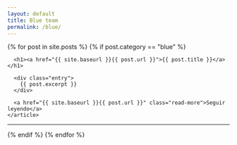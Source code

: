 ```yaml
---
layout: default
title: Blue team
permalink: /blue/
---
```

<div class="posts">
  {% for post in site.posts %}
  {% if post.category == "blue" %}
    <article class="post">

      <h1><a href="{{ site.baseurl }}{{ post.url }}">{{ post.title }}</a></h1>

      <div class="entry">
        {{ post.excerpt }}
      </div>

      <a href="{{ site.baseurl }}{{ post.url }}" class="read-more">Seguir leyendo</a>
    </article>
  <hr>
  {% endif %}
  {% endfor %}
</div>
